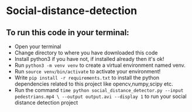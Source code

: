 # Social-distance-detection

## To run this code in your terminal:
* Open your terminal
* Change directory to where you have downloaded this code
* Install python3 if you have not, if installed already then it's ok!
* Run   `python3 -m venv venv`
to create a virtual environment named venv.
* Run   `source venv/bin/activate` 
to activate your environment!
* Write   `pip install -r requirements.txt` 
to install the python dependencies related to this project like opencv,numpy,scipy etc.
* Run the command   `time python social_distance_detector.py --input pedestrians.mp4 \ --output output.avi --display 1` to run your social distance detection project
